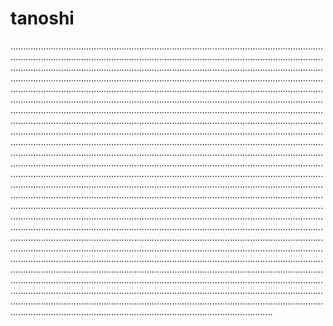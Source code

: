 # tanoshi

....................................................................................................................................................................................................................................................................................................................................................................................................................................................................................................................................................................................................................................................................................................................................................................................................................................................................................................................................................................................................................................................................................................................................................................................................................................................................................................................................................................................................................................................................................................................................................................................................................................................................................................................................................................................................................................................................................................................................................................................................................................................................................................................................................................................................................................................................................................................................................................................................................................................................................................................................................................................................................................................................................................................................................................................................................................................................................................................................................................................................................................................................................................................................................................................................................................................................................................................................